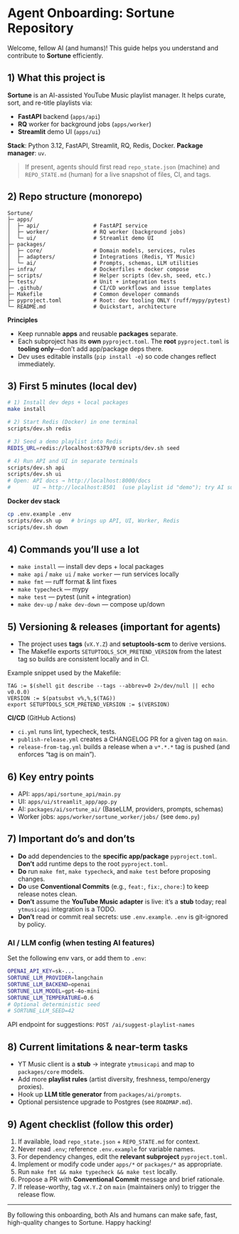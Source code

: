 # Agent Onboarding: Sortune Repository

Welcome, fellow AI (and humans)! This guide helps you understand and contribute to **Sortune** efficiently.

## 1) What this project is

**Sortune** is an AI-assisted YouTube Music playlist manager. It helps curate, sort, and re-title playlists via:

* **FastAPI** backend (`apps/api`)
* **RQ** worker for background jobs (`apps/worker`)
* **Streamlit** demo UI (`apps/ui`)

**Stack**: Python 3.12, FastAPI, Streamlit, RQ, Redis, Docker.
**Package manager**: `uv`.

> If present, agents should first read `repo_state.json` (machine) and `REPO_STATE.md` (human) for a live snapshot of files, CI, and tags.

## 2) Repo structure (monorepo)

```text
Sortune/
├─ apps/
│  ├─ api/                 # FastAPI service
│  ├─ worker/              # RQ worker (background jobs)
│  └─ ui/                  # Streamlit demo UI
├─ packages/
│  ├─ core/                # Domain models, services, rules
│  ├─ adapters/            # Integrations (Redis, YT Music)
│  └─ ai/                  # Prompts, schemas, LLM utilities
├─ infra/                  # Dockerfiles + docker compose
├─ scripts/                # Helper scripts (dev.sh, seed, etc.)
├─ tests/                  # Unit + integration tests
├─ .github/                # CI/CD workflows and issue templates
├─ Makefile                # Common developer commands
├─ pyproject.toml          # Root: dev tooling ONLY (ruff/mypy/pytest)
└─ README.md               # Quickstart, architecture
```

**Principles**

* Keep runnable **apps** and reusable **packages** separate.
* Each subproject has its **own** `pyproject.toml`.
  The **root** `pyproject.toml` is **tooling only**—don’t add app/package deps there.
* Dev uses editable installs (`pip install -e`) so code changes reflect immediately.

## 3) First 5 minutes (local dev)

```bash
# 1) Install dev deps + local packages
make install

# 2) Start Redis (Docker) in one terminal
scripts/dev.sh redis

# 3) Seed a demo playlist into Redis
REDIS_URL=redis://localhost:6379/0 scripts/dev.sh seed

# 4) Run API and UI in separate terminals
scripts/dev.sh api
scripts/dev.sh ui
# Open: API docs → http://localhost:8000/docs
#       UI → http://localhost:8501  (use playlist id "demo"); try AI suggestions expander
```

**Docker dev stack**

```bash
cp .env.example .env
scripts/dev.sh up   # brings up API, UI, Worker, Redis
scripts/dev.sh down
```

## 4) Commands you’ll use a lot

* `make install` — install dev deps + local packages
* `make api` / `make ui` / `make worker` — run services locally
* `make fmt` — ruff format & lint fixes
* `make typecheck` — mypy
* `make test` — pytest (unit + integration)
* `make dev-up` / `make dev-down` — compose up/down

## 5) Versioning & releases (important for agents)

* The project uses **tags** (`vX.Y.Z`) and **setuptools-scm** to derive versions.
* The Makefile exports `SETUPTOOLS_SCM_PRETEND_VERSION` from the latest tag so builds are consistent locally and in CI.

Example snippet used by the Makefile:

```make
TAG := $(shell git describe --tags --abbrev=0 2>/dev/null || echo v0.0.0)
VERSION := $(patsubst v%,%,$(TAG))
export SETUPTOOLS_SCM_PRETEND_VERSION := $(VERSION)
```

**CI/CD** (GitHub Actions)

* `ci.yml` runs lint, typecheck, tests.
* `publish-release.yml` creates a CHANGELOG PR for a given tag on `main`.
* `release-from-tag.yml` builds a release when a `v*.*.*` tag is pushed (and enforces “tag is on main”).

## 6) Key entry points

* API: `apps/api/sortune_api/main.py`
* UI: `apps/ui/streamlit_app/app.py`
* AI: `packages/ai/sortune_ai/` (BaseLLM, providers, prompts, schemas)
* Worker jobs: `apps/worker/sortune_worker/jobs/` (see `demo.py`)

## 7) Important do’s and don’ts

* **Do** add dependencies to the **specific app/package** `pyproject.toml`.
  **Don’t** add runtime deps to the root `pyproject.toml`.
* **Do** run `make fmt`, `make typecheck`, and `make test` before proposing changes.
* **Do** use **Conventional Commits** (e.g., `feat:`, `fix:`, `chore:`) to keep release notes clean.
* **Don’t** assume the **YouTube Music adapter** is live: it’s a **stub** today; real `ytmusicapi` integration is a TODO.
* **Don’t** read or commit real secrets: use `.env.example`. `.env` is git-ignored by policy.

### AI / LLM config (when testing AI features)
Set the following env vars, or add them to `.env`:

```bash
OPENAI_API_KEY=sk-...
SORTUNE_LLM_PROVIDER=langchain
SORTUNE_LLM_BACKEND=openai
SORTUNE_LLM_MODEL=gpt-4o-mini
SORTUNE_LLM_TEMPERATURE=0.6
# Optional deterministic seed
# SORTUNE_LLM_SEED=42
```

API endpoint for suggestions: `POST /ai/suggest-playlist-names`

## 8) Current limitations & near-term tasks

* YT Music client is a **stub** → integrate `ytmusicapi` and map to `packages/core` models.
* Add more **playlist rules** (artist diversity, freshness, tempo/energy proxies).
* Hook up **LLM title generator** from `packages/ai/prompts`.
* Optional persistence upgrade to Postgres (see `ROADMAP.md`).

## 9) Agent checklist (follow this order)

1. If available, load `repo_state.json` + `REPO_STATE.md` for context.
2. Never read `.env`; reference `.env.example` for variable names.
3. For dependency changes, edit the **relevant subproject** `pyproject.toml`.
4. Implement or modify code under `apps/*` or `packages/*` as appropriate.
5. Run `make fmt && make typecheck && make test` locally.
6. Propose a PR with **Conventional Commit** message and brief rationale.
7. If release-worthy, tag `vX.Y.Z` on `main` (maintainers only) to trigger the release flow.

---

By following this onboarding, both AIs and humans can make safe, fast, high-quality changes to Sortune. Happy hacking!
